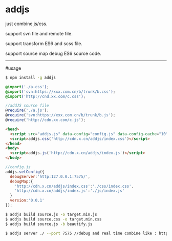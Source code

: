 # addjs
just combine js/css.

support svn file and remote file.

support transform ES6 and scss file.

support source map debug ES6 source code.

----

#usage

```bash
$ npm install -g addjs
```

```css
@import('./a.css');
@import('svn:https://xxx.com.cn/b/trunk/b.css');
@import('http://cnd.xx.com/c.css');
```

```js
//addJS source file
@require('./a.js');
@require('svn:https://xxx.com.cn/b/trunk/b.js');
@require('http://cdn.xx.com/c.js');
```

```html
<head>
  <script src="addjs.js" data-config="config.js" data-config-cache="10"></script>
  <script>addjs.css('http://cdn.x.cn/addjs/index.css')</script>
</head>
<body>
  <script>addjs.js('http://cdn.x.cn/addjs/index.js')</script>
</body>
```

```js
//config.js
addjs.setConfig({
  debugServer:'http:127.0.0.1:7575/',
  debugMap:{
    'http://cdn.x.cn/addjs/index.css':'./css/index.css',
    'http://cdn.x.cn/addjs/index.js':'./js/index.js'
  }
  version:'0.0.1'
});
```

```bash
$ addjs build source.js -o target.min.js
$ addjs build source.css -o target.min.css
$ addjs build source.js -b beautify.js
```

```bash
$ addjs server ./ --port 7575 //debug and real time combine like : http://127.0.0.1:7575/combine?filename=/path/source.js
```
